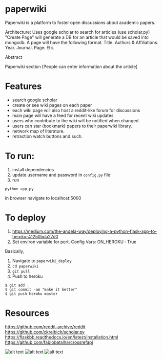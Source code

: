 # paperwiki


Paperwiki is a platform to foster open discussions about academic papers.

Architecture:
Uses google scholar to search for articles (use scholar.py)
"Create Page" will generate a DB for an article
that would be saved into mongodb.
A page will have the following format.
Title.
Authors & Affiliations.
Year. Journal. Page. Etc.

Abstract

Paperwiki section
[People can enter information about the article]


# Features
- search google scholar
- create or see wiki pages on each paper
- each wiki page will also host a reddit-like forum for discussions
- main page will have a feed for recent wiki updates
- users who contribute to the wiki will be notified when changed
- users can star (bookmark) papers to their paperwiki library.
- network map of literature.
- retraction watch buttons and such.

# To run:
1. install dependencies
2. update username and password in `config.py` file
3. run
```
python app.py
```
in browser navigate to localhost:5000

# To deploy
1. https://medium.com/the-andela-way/deploying-a-python-flask-app-to-heroku-41250bda27d0
2. Set environ variable for port.
Config Vars: ON_HEROKU : True

Basically,
1. Navigate to `paperwiki_deploy`
2. `cd paperwiki`
3. `git pull`
4. Push to heroku
```
$ git add .
$ git commit -am "make it better"
$ git push heroku master
```


# Resources
https://github.com/reddit-archive/reddit  
https://github.com/ckreibich/scholar.py  
https://flaskbb.readthedocs.io/en/latest/installation.html  
https://github.com/fabiobatalha/crossrefapi  

![alt text](./images/1.png "Logo Title Text 1")
![alt text](./images/2.png "Logo Title Text 1")
![alt text](./images/3.png "Logo Title Text 1")
